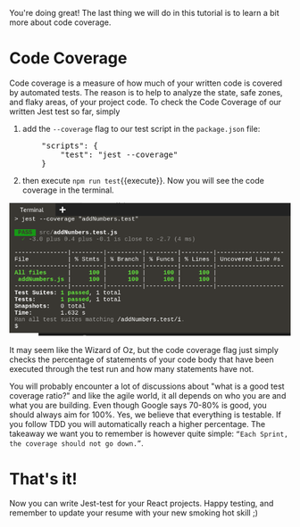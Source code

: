 You're doing great! The last thing we will do in this tutorial is to learn a bit more about code coverage.
# Code Coverage
Code coverage is a measure of how much of your written code is covered by automated tests. The reason is to help to analyze the state, safe zones, and flaky areas, of your project code. To check the Code Coverage of our written Jest test so far, simply
1. add the `--coverage` flag to our test script in the `package.json` file:
   <pre class="file"  data-filename= "package.json" data-target="insert">
       "scripts": {
           "test": "jest --coverage"
       }
   </pre>
2. then execute `npm run test`{{execute}}. Now you will see the code coverage in the terminal.

![Code Coverage](./assets/codeCoverage.png)
 
It may seem like the Wizard of Oz, but the code coverage flag just simply checks the percentage of statements of your code body that have been executed through the test run and how many statements have not.

You will probably encounter a lot of discussions about "what is a good test coverage ratio?" and like the agile world, it all depends on who you are and what you are building. Even though Google says 70-80% is good, you should always aim for 100%. Yes, we believe that everything is testable. If you follow TDD you will automatically reach a higher percentage. The takeaway we want you to remember is however quite simple: `“Each Sprint, the coverage should not go down.”`.

# That's it!
Now you can write Jest-test for your React projects.
Happy testing, and remember to update your resume with your new smoking hot skill ;)
